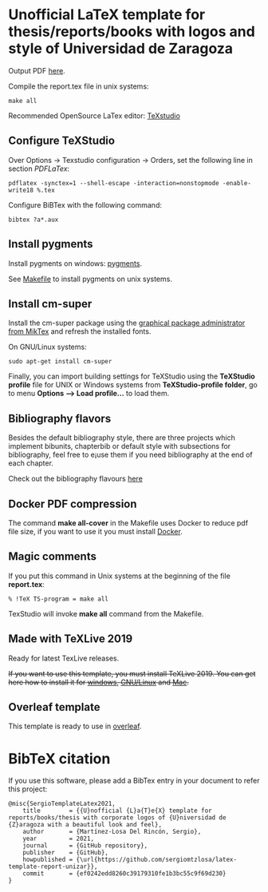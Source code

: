 # Unofficial LaTeX template for thesis/reports/books with logos and style of Universidad de Zaragoza

Output PDF [here](report.pdf).

Compile the report.tex file in unix systems:

```
make all
```

Recommended OpenSource LaTex editor: [TeXstudio](https://www.texstudio.org/)

## Configure TeXStudio

Over Options -> Texstudio configuration -> Orders, set the following line in section *PDFLaTex*:

```
pdflatex -synctex=1 --shell-escape -interaction=nonstopmode -enable-write18 %.tex
```

Configure BiBTex with the following command:

```
bibtex ?a*.aux
```

## Install pygments

Install pygments on windows: [pygments](https://tex.stackexchange.com/questions/369600/how-to-install-pygments-on-windows-7).

See [Makefile](Makefile) to install pygments on unix systems.

## Install cm-super

Install the cm-super package using the [graphical package administrator from MikTex](https://tex.stackexchange.com/questions/88368/how-do-i-invoke-cm-super) and refresh the installed fonts.

On GNU/Linux systems:

```
sudo apt-get install cm-super
```

Finally, you can import building settings for TeXStudio using the **TeXStudio profile** file for UNIX or Windows systems from **TeXStudio-profile folder**, go to menu **Options --> Load profile...** to load them.

## Bibliography flavors

Besides the default bibliography style, there are three projects which implement bibunits, chapterbib or default style with subsections for bibliography, feel free to e¡use them if you need bibliography at the end of each chapter.

Check out the bibliography flavours [here](bibliography-work-report)

## Docker PDF compression

The command **make all-cover** in the Makefile uses Docker to reduce pdf file size, if you want to use it you must install [Docker](https://www.docker.com/products/docker-desktop).

## Magic comments

If you put this command in Unix systems at the beginning of the file **report.tex**:

```
% !TeX TS-program = make all
```

TexStudio will invoke **make all** command from the Makefile.

## Made with TeXLive 2019

Ready for latest TexLive releases.

~~If you want to use this template, you must install TeXLive 2019. You can get here how to install it for [windows](install-texlive2019-windows.md), [GNU/Linux](install-texlive2019-linux.md) and [Mac](install-texlive2019-mac.md).~~

## Overleaf template

This template is ready to use in [overleaf](https://cs.overleaf.com/latex/templates/latex-phd-template-unizar/cfgtthjfynrx).

# BibTeX citation

If you use this software, please add a BibTex entry in your document to refer this project:

```
@misc{SergioTemplateLatex2021,
	title        = {{U}nofficial {L}a{T}e{X} template for reports/books/thesis with corporate logos of {U}niversidad de {Z}aragoza with a beautiful look and feel},
	author       = {Martínez-Losa Del Rincón, Sergio},
	year         = 2021,
	journal      = {GitHub repository},
	publisher    = {GitHub},
	howpublished = {\url{https://github.com/sergiomtzlosa/latex-template-report-unizar}},
	commit       = {ef0242edd8260c39179310fe1b3bc55c9f69d230}
}
```
